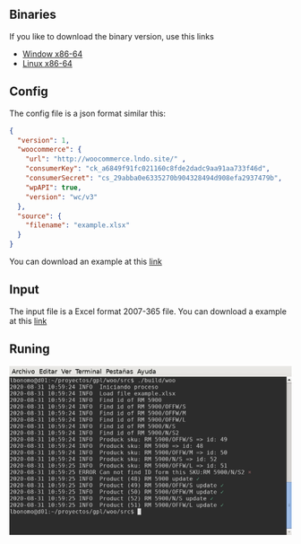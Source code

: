 ## Binaries

If you like to download the binary version, use this links

 - [Window x86-64](https://github.com/lbonomo/woo/releases/download/v0.0.1/woo.exe)
 - [Linux x86-64](https://github.com/lbonomo/woo/releases/download/v0.0.1/woo)

## Config
The config file is a json format similar this:

```json
{
  "version": 1,
  "woocommerce": {
    "url": "http://woocommerce.lndo.site/" ,
    "consumerKey": "ck_a6849f91fc021160c8fde2dadc9aa91aa733f46d",
    "consumerSecret": "cs_29abba0e6335270b904328494d908efa2937479b",
    "wpAPI": true,
    "version": "wc/v3"
  },
  "source": {
    "filename": "example.xlsx"
  }
}
```
You can download an example at this [link](https://github.com/lbonomo/woo/blob/master/config.json.example?raw=true)

## Input
The input file is a Excel format 2007-365 file. You can download a example at this [link](https://github.com/lbonomo/woo/blob/master/example.xlsx?raw=true)

## Runing
[![Watch the video](./woo-2020-08-31_10.59.23.png)](./woo-2020-08-31_10.59.23.mp4)
